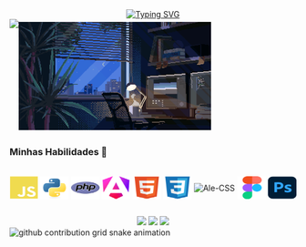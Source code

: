 
<div align="center">
  <a href="https://git.io/typing-svg"><img src="https://readme-typing-svg.demolab.com?font=Fira+Code&pause=1000&color=F729A7&width=435&lines=Ol%C3%A1!+Eu+sou+a+Al%C3%A9xia+Cazale+%F0%9F%91%8B" alt="Typing SVG" /></a>
</div>

<div style="display: flex; align-items: center;">
  <img height="200cm" align="left" src="https://github-readme-stats.vercel.app/api/top-langs/?username=AlexiaCazale&layout=donut&langs_count=6&theme=radical">
  <img height="190px" align="right" src="./src/img.gif" alt="gif">
</div>
  
  ### Minhas Habilidades 👀
<div style="align-items: center;" align="center"><br>
  <img align="center" alt="Ale-js" height="40" width="50" src="https://raw.githubusercontent.com/devicons/devicon/master/icons/javascript/javascript-plain.svg">
  <img align="center" alt="Ale-Python" height="40" width="50" src="https://raw.githubusercontent.com/devicons/devicon/master/icons/python/python-original.svg">
  <img align="center" alt="Ale-php" height="40" width="50" src="https://raw.githubusercontent.com/devicons/devicon/master/icons/php/php-original.svg">
  <img align="center" alt="Ale-Angular" height="40" width="50" src="https://raw.githubusercontent.com/devicons/devicon/master/icons/angular/angular-original.svg">
  <img align="center" alt="Ale-HTML" height="40" width="50" src="https://raw.githubusercontent.com/devicons/devicon/master/icons/html5/html5-original.svg">
  <img align="center" alt="Ale-CSS" height="40" width="50" src="https://raw.githubusercontent.com/devicons/devicon/master/icons/css3/css3-original.svg">
  <img align="center" alt="Ale-CSS" height="40" width="50"  src="https://cdn.jsdelivr.net/gh/devicons/devicon/icons/mysql/mysql-original.svg"/>
  <img align="center" alt="Ale-figma" height="40" width="50" src="https://raw.githubusercontent.com/devicons/devicon/master/icons/figma/figma-original.svg">
  <img align="center" alt="Ale-photoshop" height="40" width="50" src="https://raw.githubusercontent.com/devicons/devicon/master/icons/photoshop/photoshop-original.svg">
</div>
  
 ##
 
<div style="align-items: center;" align="center"> 
  <a href="https://instagram.com/alexiarc" target="_blank"><img src="https://img.shields.io/badge/-Instagram-%23E4405F?style=for-the-badge&logo=instagram&logoColor=white" target="_blank"></a> 
  <a href = "mailto:alexiacazale7@gmail.com"><img src="https://img.shields.io/badge/-Gmail-%23333?style=for-the-badge&logo=gmail&logoColor=white" target="_blank"></a>
  <a href="https://www.linkedin.com/in/aléxia-ravanelli-cazale-2215b0266/" target="_blank"><img src="https://img.shields.io/badge/-LinkedIn-%230077B5?style=for-the-badge&logo=linkedin&logoColor=white" target="_blank"></a> 

</div>

<div>
  <picture align="center">
    <source media="(prefers-color-scheme: dark)" srcset="https://raw.githubusercontent.com/AlexiaCazale/AlexiaCazale/output/github-contribution-grid-snake-dark.svg">
    <source media="(prefers-color-scheme: light)" srcset="https://raw.githubusercontent.com/AlexiaCazale/AlexiaCazale/output/github-contribution-grid-snake-dark.svg">
    <img align="center" alt="github contribution grid snake animation" src="https://AlexiaCazale/AlexiaCazale/AlexiaCazale/output/github-contribution-grid-snake.svg">
  </picture>
</div>
  
